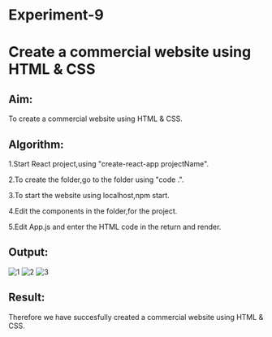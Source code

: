 # Experiment-9

# Create a commercial website using HTML & CSS

## Aim:
To create a commercial website using HTML & CSS.

## Algorithm:

1.Start React project,using "create-react-app projectName".

2.To create the folder,go to the folder using "code .".

3.To start the website using localhost,npm start.

4.Edit the components in the folder,for the project.

5.Edit App.js and enter the HTML code in the return and render.

## Output:
![1](https://github.com/SaiDarshan2003/Car-Website/assets/94692595/7d110b2b-4ced-4397-b54b-e0e77f544b3f)
![2](https://github.com/SaiDarshan2003/Car-Website/assets/94692595/8cfea3e8-8745-4879-b0cc-27106d43262d)
![3](https://github.com/SaiDarshan2003/Car-Website/assets/94692595/e908445c-a20d-420f-8aee-59810d91fa20)

## Result:
Therefore we have succesfully created a commercial website using HTML & CSS.

